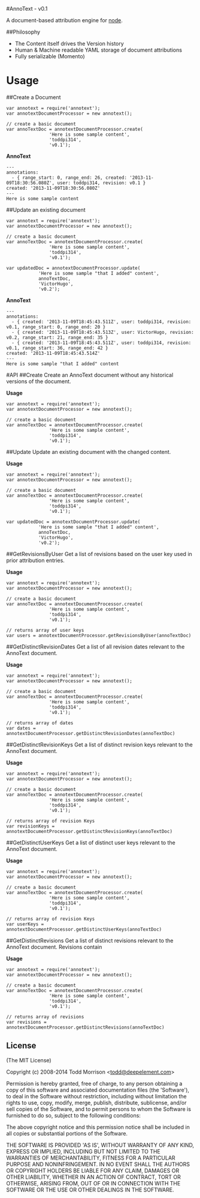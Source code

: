 #AnnoText - v0.1

  A document-based attribution engine for [node](http://nodejs.org).


##Philosophy

* The Content itself drives the Version history
* Human & Machine readable YAML storage of document attributions
* Fully serializable (Momento)


# Usage

##Create a Document

	var annotext = require('annotext');
	var annotextDocumentProcessor = new annotext();
	
	// create a basic document
	var annoTextDoc = annotextDocumentProcessor.create(
					'Here is some sample content',
					'toddpi314', 
					'v0.1');			

**AnnoText**

	---
	annotations:
	  - { range_start: 0, range_end: 26, created: '2013-11-09T18:30:56.080Z', user: toddpi314, revision: v0.1 }
	created: '2013-11-09T18:30:56.080Z'
	---
	Here is some sample content

##Update an existing document

	var annotext = require('annotext');
	var annotextDocumentProcessor = new annotext();
	
	// create a basic document
	var annoTextDoc = annotextDocumentProcessor.create(
					'Here is some sample content',
					'toddpi314', 
					'v0.1');
					
	var updatedDoc = annotextDocumentProcessor.update(
				'Here is some sample "that I added" content',
				annoTextDoc,
				'VictorHugo',
				'v0.2');
		

**AnnoText**

	---
	annotations:
	  - { created: '2013-11-09T18:45:43.511Z', user: toddpi314, revision: v0.1, range_start: 0, range_end: 20 }
	  - { created: '2013-11-09T18:45:43.513Z', user: VictorHugo, revision: v0.2, range_start: 21, range_end: 35 }
	  - { created: '2013-11-09T18:45:43.511Z', user: toddpi314, revision: v0.1, range_start: 36, range_end: 42 }
	created: '2013-11-09T18:45:43.514Z'
	---
	Here is some sample "that I added" content

#API
##Create
Create an AnnoText document without any historical versions of the document.

**Usage**

	var annotext = require('annotext');
	var annotextDocumentProcessor = new annotext();
	
	// create a basic document
	var annoTextDoc = annotextDocumentProcessor.create(
					'Here is some sample content',
					'toddpi314', 
					'v0.1');		

##Update
Update an existing document with the changed content. 

**Usage**

	var annotext = require('annotext');
	var annotextDocumentProcessor = new annotext();
	
	// create a basic document
	var annoTextDoc = annotextDocumentProcessor.create(
					'Here is some sample content',
					'toddpi314', 
					'v0.1');
					
	var updatedDoc = annotextDocumentProcessor.update(
				'Here is some sample "that I added" content',
				annoTextDoc,
				'VictorHugo',
				'v0.2');


##GetRevisionsByUser
Get a list of revisions based on the user key used in prior attribution entries.

**Usage**

	var annotext = require('annotext');
	var annotextDocumentProcessor = new annotext();
	
	// create a basic document
	var annoTextDoc = annotextDocumentProcessor.create(
					'Here is some sample content',
					'toddpi314', 
					'v0.1');
					
	// returns array of user keys
	var users = annotextDocumentProcessor.getRevisionsByUser(annoTextDoc)


##GetDistinctRevisionDates
Get a list of all revision dates relevant to the AnnoText document.

**Usage**

	var annotext = require('annotext');
	var annotextDocumentProcessor = new annotext();
	
	// create a basic document
	var annoTextDoc = annotextDocumentProcessor.create(
					'Here is some sample content',
					'toddpi314', 
					'v0.1');
					
	// returns array of dates
	var dates = annotextDocumentProcessor.getDistinctRevisionDates(annoTextDoc)

##GetDistinctRevisionKeys
Get a list of distinct revision keys relevant to the AnnoText document.

**Usage**

	var annotext = require('annotext');
	var annotextDocumentProcessor = new annotext();
	
	// create a basic document
	var annoTextDoc = annotextDocumentProcessor.create(
					'Here is some sample content',
					'toddpi314', 
					'v0.1');
					
	// returns array of revision Keys
	var revisionKeys = annotextDocumentProcessor.getDistinctRevisionKeys(annoTextDoc)

##GetDistinctUserKeys
Get a list of distinct user keys relevant to the AnnoText document.

**Usage**

	var annotext = require('annotext');
	var annotextDocumentProcessor = new annotext();
	
	// create a basic document
	var annoTextDoc = annotextDocumentProcessor.create(
					'Here is some sample content',
					'toddpi314', 
					'v0.1');
					
	// returns array of revision Keys
	var userKeys = annotextDocumentProcessor.getDistinctUserKeys(annoTextDoc)

##GetDistinctRevisions
Get a list of distinct revisions relevant to the AnnoText document.
Revisions contain 

**Usage**

	var annotext = require('annotext');
	var annotextDocumentProcessor = new annotext();
	
	// create a basic document
	var annoTextDoc = annotextDocumentProcessor.create(
					'Here is some sample content',
					'toddpi314', 
					'v0.1');
					
	// returns array of revisions
	var revisions = annotextDocumentProcessor.getDistinctRevisions(annoTextDoc)

## License

(The MIT License)

Copyright (c) 2008-2014 Todd Morrison &lt;todd@deepelement.com&gt;

Permission is hereby granted, free of charge, to any person obtaining
a copy of this software and associated documentation files (the
'Software'), to deal in the Software without restriction, including
without limitation the rights to use, copy, modify, merge, publish,
distribute, sublicense, and/or sell copies of the Software, and to
permit persons to whom the Software is furnished to do so, subject to
the following conditions:

The above copyright notice and this permission notice shall be
included in all copies or substantial portions of the Software.

THE SOFTWARE IS PROVIDED 'AS IS', WITHOUT WARRANTY OF ANY KIND,
EXPRESS OR IMPLIED, INCLUDING BUT NOT LIMITED TO THE WARRANTIES OF
MERCHANTABILITY, FITNESS FOR A PARTICULAR PURPOSE AND NONINFRINGEMENT.
IN NO EVENT SHALL THE AUTHORS OR COPYRIGHT HOLDERS BE LIABLE FOR ANY
CLAIM, DAMAGES OR OTHER LIABILITY, WHETHER IN AN ACTION OF CONTRACT,
TORT OR OTHERWISE, ARISING FROM, OUT OF OR IN CONNECTION WITH THE
SOFTWARE OR THE USE OR OTHER DEALINGS IN THE SOFTWARE.